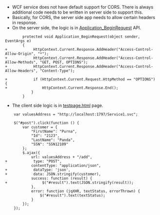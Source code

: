 - WCF service does not have default support for CORS. There is always additional code needs to be written in server side to support this.
- Basically, for CORS, the server side app needs to allow certain headers in response.
- On the server side, the logic is in [Application_BeginRequest](https://github.com/PurnaChandraPanda/CORSinWCFRest/blob/master/src/server/WcfService1/Global.asax.cs#L23) API.

```
		protected void Application_BeginRequest(object sender, EventArgs e)
		{
+            HttpContext.Current.Response.AddHeader("Access-Control-Allow-Origin", "*");
+            HttpContext.Current.Response.AddHeader("Access-Control-Allow-Methods", "GET, POST, OPTIONS");
+            HttpContext.Current.Response.AddHeader("Access-Control-Allow-Headers", "Content-Type");

+            if (HttpContext.Current.Request.HttpMethod == "OPTIONS") {
+                HttpContext.Current.Response.End();
			}
		}
```

- The client side logic is in [testpage.html](https://github.com/PurnaChandraPanda/CORSinWCFRest/blob/master/src/client/WebApplication1/wwwroot/testpage.html#L18) page.

```
    var valuesAddress = "http://localhost:1797/Service1.svc";

    $("#post").click(function () {
        var customer = {
            "FirstName": "Purna",
            "Id": "2123",
            "LastName": "Panda",
            "SSN": "SSN12109"
        };
        $.ajax({
            url: valuesAddress + "/add",
+            type: "POST",
            contentType: "application/json",
+            dataType: 'json',
+            data: JSON.stringify(customer),
            success: function (result) {
+                $("#result").text(JSON.stringify(result));
            },
            error: function (jqXHR, textStatus, errorThrown) {
                $("#result").text(textStatus);
            }
        });
    });
```

